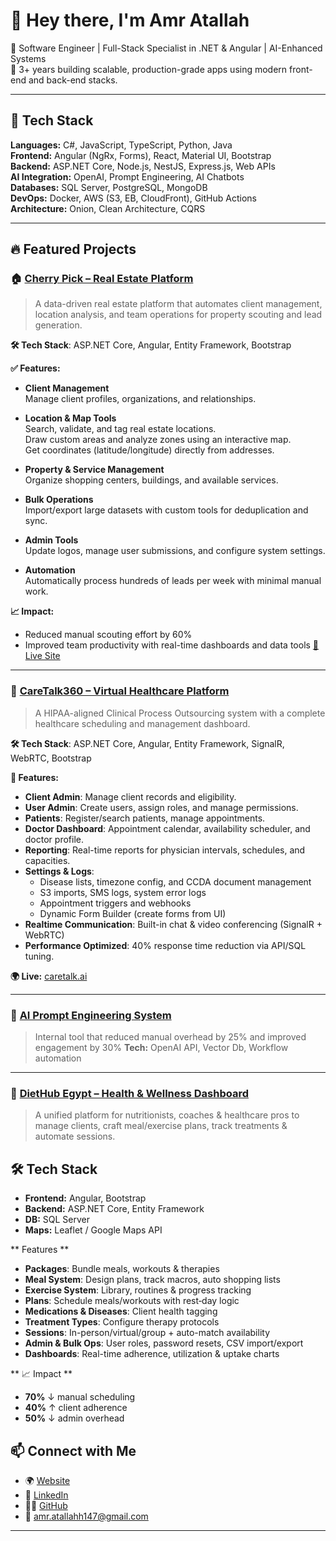 # 👋 Hey there, I'm Amr Atallah

🚀 Software Engineer | Full-Stack Specialist in .NET & Angular | AI-Enhanced Systems  
🔧 3+ years building scalable, production-grade apps using modern front-end and back-end stacks.

---

## 🧠 Tech Stack

**Languages:** C#, JavaScript, TypeScript, Python, Java  
**Frontend:** Angular (NgRx, Forms), React, Material UI, Bootstrap  
**Backend:** ASP.NET Core, Node.js, NestJS, Express.js, Web APIs  
**AI Integration:** OpenAI, Prompt Engineering, AI Chatbots  
**Databases:** SQL Server, PostgreSQL, MongoDB  
**DevOps:** Docker, AWS (S3, EB, CloudFront), GitHub Actions  
**Architecture:** Onion, Clean Architecture, CQRS  

---

## 🔥 Featured Projects

### 🏠 [Cherry Pick – Real Estate Platform](private)

> A data-driven real estate platform that automates client management, location analysis, and team operations for property scouting and lead generation.

**🛠 Tech Stack**: ASP.NET Core, Angular, Entity Framework, Bootstrap

**✅ Features:**

- **Client Management**  
  Manage client profiles, organizations, and relationships.

- **Location & Map Tools**  
  Search, validate, and tag real estate locations.  
  Draw custom areas and analyze zones using an interactive map.  
  Get coordinates (latitude/longitude) directly from addresses.

- **Property & Service Management**  
  Organize shopping centers, buildings, and available services.

- **Bulk Operations**  
  Import/export large datasets with custom tools for deduplication and sync.

- **Admin Tools**  
  Update logos, manage user submissions, and configure system settings.

- **Automation**  
  Automatically process hundreds of leads per week with minimal manual work.

**📈 Impact:**
- Reduced manual scouting effort by 60%
- Improved team productivity with real-time dashboards and data tools
[🔗 Live Site](https://www.cherrypick.com)

---

### 💬 [CareTalk360 – Virtual Healthcare Platform](private)

> A HIPAA-aligned Clinical Process Outsourcing system with a complete healthcare scheduling and management dashboard.

**🛠 Tech Stack**: ASP.NET Core, Angular, Entity Framework, SignalR, WebRTC, Bootstrap

**🔑 Features:**
- **Client Admin**: Manage client records and eligibility.
- **User Admin**: Create users, assign roles, and manage permissions.
- **Patients**: Register/search patients, manage appointments.
- **Doctor Dashboard**: Appointment calendar, availability scheduler, and doctor profile.
- **Reporting**: Real-time reports for physician intervals, schedules, and capacities.
- **Settings & Logs**:
  - Disease lists, timezone config, and CCDA document management
  - S3 imports, SMS logs, system error logs
  - Appointment triggers and webhooks
  - Dynamic Form Builder (create forms from UI)
- **Realtime Communication**: Built-in chat & video conferencing (SignalR + WebRTC)
- **Performance Optimized**: 40% response time reduction via API/SQL tuning.

**🌍 Live:** [caretalk.ai](https://caretalk.ai)

---

### 🤖 [AI Prompt Engineering System](private)
> Internal tool that reduced manual overhead by 25% and improved engagement by 30% 
**Tech:** OpenAI API, Vector Db, Workflow automation

---
### 🏢 [DietHub Egypt – Health & Wellness Dashboard](private)

> A unified platform for nutritionists, coaches & healthcare pros to manage clients, craft meal/exercise plans, track treatments & automate sessions.

## 🛠 Tech Stack
- **Frontend:** Angular, Bootstrap  
- **Backend:** ASP.NET Core, Entity Framework  
- **DB:** SQL Server  
- **Maps:** Leaflet / Google Maps API  

** Features **
- **Packages**: Bundle meals, workouts & therapies  
- **Meal System**: Design plans, track macros, auto shopping lists  
- **Exercise System**: Library, routines & progress tracking  
- **Plans**: Schedule meals/workouts with rest‐day logic  
- **Medications & Diseases**: Client health tagging  
- **Treatment Types**: Configure therapy protocols  
- **Sessions**: In-person/virtual/group + auto-match availability  
- **Admin & Bulk Ops**: User roles, password resets, CSV import/export  
- **Dashboards**: Real-time adherence, utilization & uptake charts  

** 📈 Impact **
- **70%** ↓ manual scheduling  
- **40%** ↑ client adherence  
- **50%** ↓ admin overhead  


## 📫 Connect with Me

- 🌍 [Website](https://sites.google.com/view/amr-atallah/home)
- 💼 [LinkedIn](https://www.linkedin.com/in/amr-atallah-857700197)
- 🧑‍💻 [GitHub](https://github.com/amratallah123)
- 📧 amr.atallahh147@gmail.com

---
